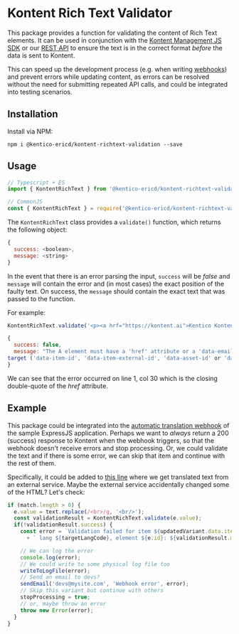 # Kontent Rich Text Validator

This package provides a function for validating the content of Rich Text elements. It can be used in conjunction with the [Kontent Management JS SDK](https://github.com/Kentico/kontent-management-sdk-js) or our [REST API](https://docs.kontent.ai/reference/management-api-v2#operation/upsert-a-language-variant) to ensure the text is in the correct format _before_ the data is sent to Kontent.

This can speed up the development process (e.g. when writing [webhooks](https://docs.kontent.ai/tutorials/develop-apps/integrate/webhooks?tech=javascript)) and prevent errors while updating content, as errors can be resolved without the need for submitting repeated API calls, and could be integrated into testing scenarios.

## Installation

Install via NPM:

`npm i @kentico-ericd/kontent-richtext-validation --save`

## Usage

```js
// Typescript + ES
import { KontentRichText } from '@kentico-ericd/kontent-richtext-validation'
```

```js
// CommonJS
const { KontentRichText } = require('@kentico-ericd/kontent-richtext-validation');
```

The `KontentRichText` class provides a `validate()` function, which returns the following object:

```js
{
  success: <boolean>,
  message: <string>
}
```

In the event that there is an error parsing the input, `success` will be _false_ and `message` will contain the error and (in most cases) the exact position of the faulty text. On success, the `message` should contain the exact text that was passed to the function.

For example:

```js
KontentRichText.validate('<p><a hrf="https://kontent.ai">Kentico Kontent</a></p>')
```
```js
{
  success: false,
  message: "The A element must have a 'href' attribute or a 'data-email-address' attribute or a data attribute that identifies the link 
target ('data-item-id', 'data-item-external-id', 'data-asset-id' or 'data-asset-external-id'). (1, 30)"
}
```

We can see that the error occurred on line 1, col 30 which is the closing double-quote of the _href_ attribute.

## Example

This package could be integrated into the [automatic translation webhook](https://github.com/Kentico/kontent-sample-app-express-js#automatic-content-translation) of the sample ExpressJS application. Perhaps we want to _always_ return a 200 (success) response to Kontent when the webhook triggers, so that the webhook doesn't receive errors and stop processing. Or, we could validate the text and if there is some error, we can skip that item and continue with the rest of them.

Specifically, it could be added to [this line](https://github.com/Kentico/kontent-sample-app-express-js/blob/master/routes/webhook.js#L119) where we get translated text from an external service. Maybe the external service accidentally changed some of the HTML? Let's check:

```js
if (match.length > 0) {
  e.value = text.replace(/<br>/g, '<br/>');
  const validationResult = KontentRichText.validate(e.value);
  if(!validationResult.success) {
    const error = `Validation failed for item ${updatedVariant.data.item.id},`
      + ` lang ${targetLangCode}, element ${e.id}: ${validationResult.message}`;

    // We can log the error
    console.log(error);
    // We could write to some physical log file too
    writeToLogFile(error);
    // Send an email to devs?
    sendEmail('devs@mysite.com', 'Webhook error', error);
    // Skip this variant but continue with others
    stopProcessing = true;
    // or, maybe throw an error
    throw new Error(error);
  }
}
```
